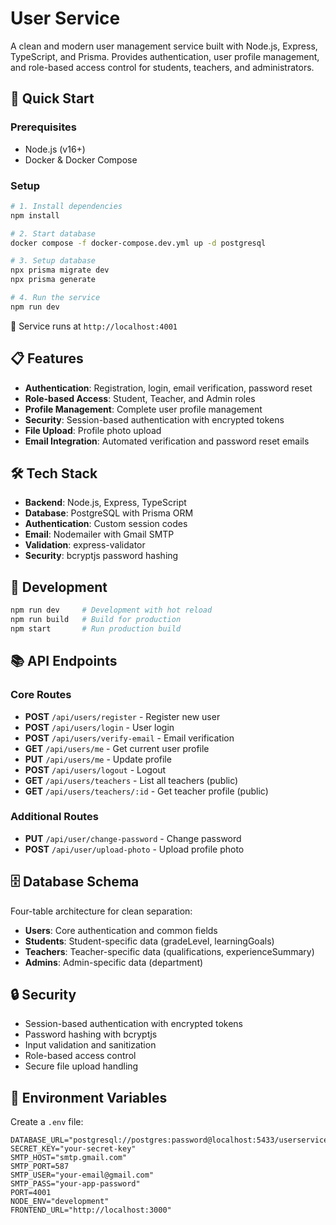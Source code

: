 # User Service

A clean and modern user management service built with Node.js, Express, TypeScript, and Prisma. Provides authentication, user profile management, and role-based access control for students, teachers, and administrators.

## 🚀 Quick Start

### Prerequisites
- Node.js (v16+)
- Docker & Docker Compose

### Setup
```bash
# 1. Install dependencies
npm install

# 2. Start database
docker compose -f docker-compose.dev.yml up -d postgresql

# 3. Setup database
npx prisma migrate dev
npx prisma generate

# 4. Run the service
npm run dev
```

🎉 Service runs at `http://localhost:4001`

## 📋 Features

- **Authentication**: Registration, login, email verification, password reset
- **Role-based Access**: Student, Teacher, and Admin roles
- **Profile Management**: Complete user profile management
- **Security**: Session-based authentication with encrypted tokens
- **File Upload**: Profile photo upload
- **Email Integration**: Automated verification and password reset emails

## 🛠 Tech Stack

- **Backend**: Node.js, Express, TypeScript
- **Database**: PostgreSQL with Prisma ORM
- **Authentication**: Custom session codes
- **Email**: Nodemailer with Gmail SMTP
- **Validation**: express-validator
- **Security**: bcryptjs password hashing

## 🔧 Development

```bash
npm run dev     # Development with hot reload
npm run build   # Build for production
npm start       # Run production build
```

## 📚 API Endpoints

### Core Routes
- **POST** `/api/users/register` - Register new user
- **POST** `/api/users/login` - User login  
- **POST** `/api/users/verify-email` - Email verification
- **GET** `/api/users/me` - Get current user profile
- **PUT** `/api/users/me` - Update profile
- **POST** `/api/users/logout` - Logout
- **GET** `/api/users/teachers` - List all teachers (public)
- **GET** `/api/users/teachers/:id` - Get teacher profile (public)

### Additional Routes
- **PUT** `/api/user/change-password` - Change password
- **POST** `/api/user/upload-photo` - Upload profile photo

## 🗄 Database Schema

Four-table architecture for clean separation:
- **Users**: Core authentication and common fields
- **Students**: Student-specific data (gradeLevel, learningGoals)  
- **Teachers**: Teacher-specific data (qualifications, experienceSummary)
- **Admins**: Admin-specific data (department)

## 🔒 Security

- Session-based authentication with encrypted tokens
- Password hashing with bcryptjs
- Input validation and sanitization
- Role-based access control
- Secure file upload handling

## 📝 Environment Variables

Create a `.env` file:
```env
DATABASE_URL="postgresql://postgres:password@localhost:5433/userservice"
SECRET_KEY="your-secret-key"
SMTP_HOST="smtp.gmail.com"
SMTP_PORT=587
SMTP_USER="your-email@gmail.com"  
SMTP_PASS="your-app-password"
PORT=4001
NODE_ENV="development"
FRONTEND_URL="http://localhost:3000"
```